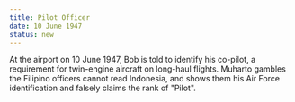 ```yaml
---
title: Pilot Officer
date: 10 June 1947 
status: new
---
```


At the airport on 10 June 1947, Bob is told to identify his co-pilot, a
requirement for twin-engine aircraft on long-haul flights. Muharto
gambles the Filipino officers cannot read Indonesia, and shows them his
Air Force identification and falsely claims the rank of "Pilot".
